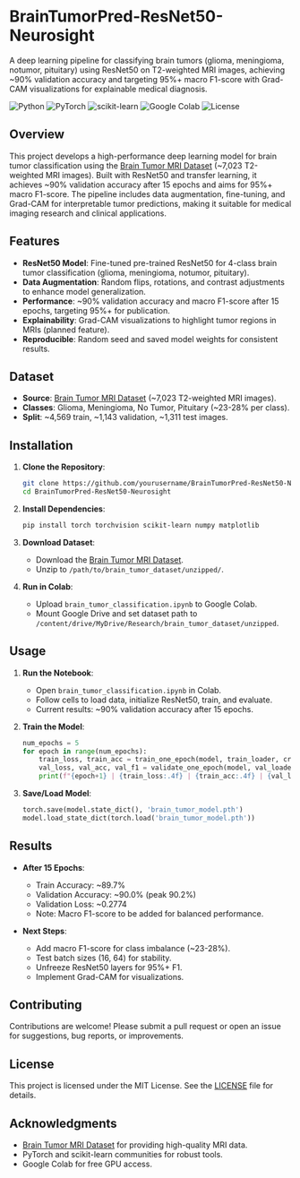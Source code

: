 # BrainTumorPred-ResNet50-Neurosight


A deep learning pipeline for classifying brain tumors (glioma, meningioma, notumor, pituitary) using ResNet50 on T2-weighted MRI images, achieving ~90% validation accuracy and targeting 95%+ macro F1-score with Grad-CAM visualizations for explainable medical diagnosis.

![Python](https://img.shields.io/badge/python-3.8%2B-blue.svg)
![PyTorch](https://img.shields.io/badge/PyTorch-2.0%2B-orange.svg)
![scikit-learn](https://img.shields.io/badge/scikit--learn-1.0%2B-blue.svg)
![Google Colab](https://img.shields.io/badge/Google-Colab-blueviolet.svg)
![License](https://img.shields.io/badge/license-MIT-green.svg)


## Overview

This project develops a high-performance deep learning model for brain tumor classification using the [Brain Tumor MRI Dataset](https://www.kaggle.com/datasets/masoudnickparvar/brain-tumor-mri-dataset) (~7,023 T2-weighted MRI images). Built with ResNet50 and transfer learning, it achieves ~90% validation accuracy after 15 epochs and aims for 95%+ macro F1-score. The pipeline includes data augmentation, fine-tuning, and Grad-CAM for interpretable tumor predictions, making it suitable for medical imaging research and clinical applications.

## Features

- **ResNet50 Model**: Fine-tuned pre-trained ResNet50 for 4-class brain tumor classification (glioma, meningioma, notumor, pituitary).
- **Data Augmentation**: Random flips, rotations, and contrast adjustments to enhance model generalization.
- **Performance**: ~90% validation accuracy and macro F1-score after 15 epochs, targeting 95%+ for publication.
- **Explainability**: Grad-CAM visualizations to highlight tumor regions in MRIs (planned feature).
- **Reproducible**: Random seed and saved model weights for consistent results.

## Dataset

- **Source**: [Brain Tumor MRI Dataset](https://www.kaggle.com/datasets/masoudnickparvar/brain-tumor-mri-dataset) (~7,023 T2-weighted MRI images).
- **Classes**: Glioma, Meningioma, No Tumor, Pituitary (~23-28% per class).
- **Split**: ~4,569 train, ~1,143 validation, ~1,311 test images.

## Installation

1. **Clone the Repository**:
   ```bash
   git clone https://github.com/yourusername/BrainTumorPred-ResNet50-Neurosight.git
   cd BrainTumorPred-ResNet50-Neurosight
   ```

2. **Install Dependencies**:
   ```bash
   pip install torch torchvision scikit-learn numpy matplotlib
   ```

3. **Download Dataset**:
   - Download the [Brain Tumor MRI Dataset](https://www.kaggle.com/datasets/masoudnickparvar/brain-tumor-mri-dataset).
   - Unzip to `/path/to/brain_tumor_dataset/unzipped/`.

4. **Run in Colab**:
   - Upload `brain_tumor_classification.ipynb` to Google Colab.
   - Mount Google Drive and set dataset path to `/content/drive/MyDrive/Research/brain_tumor_dataset/unzipped`.

## Usage

1. **Run the Notebook**:
   - Open `brain_tumor_classification.ipynb` in Colab.
   - Follow cells to load data, initialize ResNet50, train, and evaluate.
   - Current results: ~90% validation accuracy after 15 epochs.

2. **Train the Model**:
   ```python
   num_epochs = 5
   for epoch in range(num_epochs):
       train_loss, train_acc = train_one_epoch(model, train_loader, criterion, optimizer, device)
       val_loss, val_acc, val_f1 = validate_one_epoch(model, val_loader, criterion, device)
       print(f"{epoch+1} | {train_loss:.4f} | {train_acc:.4f} | {val_loss:.4f} | {val_acc:.4f} | {val_f1:.4f}")
   ```

3. **Save/Load Model**:
   ```python
   torch.save(model.state_dict(), 'brain_tumor_model.pth')
   model.load_state_dict(torch.load('brain_tumor_model.pth'))
   ```

## Results

- **After 15 Epochs**:
  - Train Accuracy: ~89.7%
  - Validation Accuracy: ~90.0% (peak 90.2%)
  - Validation Loss: ~0.2774
  - Note: Macro F1-score to be added for balanced performance.

- **Next Steps**:
  - Add macro F1-score for class imbalance (~23-28%).
  - Test batch sizes (16, 64) for stability.
  - Unfreeze ResNet50 layers for 95%+ F1.
  - Implement Grad-CAM for visualizations.

## Contributing

Contributions are welcome! Please submit a pull request or open an issue for suggestions, bug reports, or improvements.

## License

This project is licensed under the MIT License. See the [LICENSE](LICENSE) file for details.

## Acknowledgments

- [Brain Tumor MRI Dataset](https://www.kaggle.com/datasets/masoudnickparvar/brain-tumor-mri-dataset) for providing high-quality MRI data.
- PyTorch and scikit-learn communities for robust tools.
- Google Colab for free GPU access.